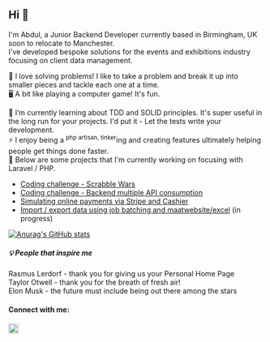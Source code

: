 ## Hi 👋

I'm Abdul, a Junior Backend Developer currently based in Birmingham, UK soon to relocate to Manchester. <br>
I've developed bespoke solutions for the events and exhibitions industry focusing on client data management.
<br>

🔨 I love solving problems! I like to take a problem and break it up into smaller pieces and tackle each one at a time. <br>
🖥️ A bit like playing a computer game! It's fun.<br>

🌱 I’m currently learning about TDD and SOLID principles. It's super useful in the long run for your projects. I'd put it - Let the tests write your development.<br>
⚡ I enjoy being a <sup>php artisan, tinker</sup>ing and creating features ultimately helping people get things done faster.<br>
🔭 Below are some projects that I'm currently working on focusing with Laravel / PHP. <br>
  -  <a href="https://github.com/abdulkaeum/scrabble-wars">Coding challenge - Scrabble Wars</a>
  -  <a href="https://github.com/abdulkaeum/client-apis">Coding challenge - Backend multiple API consumption</a>
  -  <a href="https://github.com/abdulkaeum/stripe-cashier">Simulating online payments via Stripe and Cashier</a>
  -  <a href="https://github.com/abdulkaeum/import_export_data">Import / export data using job batching and maatwebsite/excel</a> (in progress)

[![Anurag's GitHub stats](https://github-readme-stats.vercel.app/api?username=abdulkaeum)](https://github.com/anuraghazra/github-readme-stats)

##### 💡 People that inspire me
Rasmus Lerdorf - thank you for giving us your Personal Home Page <br>
Taylor Otwell - thank you for the breath of fresh air! <br>
Elon Musk - the future must include being out there among the stars <br>

#### Connect with me:
<a target="_blank" href="https://www.linkedin.com/in/abdul-kaeum/">
<img alt="" width="20" src="https://content.linkedin.com/content/dam/me/business/en-us/amp/brand-site/v2/bg/LI-Bug.svg.original.svg">
</a>
